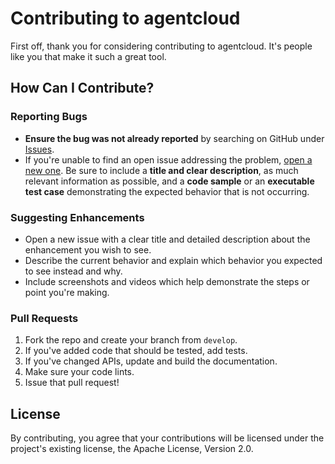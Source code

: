 # Contributing to agentcloud

First off, thank you for considering contributing to agentcloud. It's people like you that make it such a great tool.

## How Can I Contribute?

### Reporting Bugs

- **Ensure the bug was not already reported** by searching on GitHub under [Issues](https://github.com/rnadigital/agentcloud/issues).
- If you're unable to find an open issue addressing the problem, [open a new one](https://github.com/rnadigital/agentcloud/issues/new). Be sure to include a **title and clear description**, as much relevant information as possible, and a **code sample** or an **executable test case** demonstrating the expected behavior that is not occurring.

### Suggesting Enhancements

- Open a new issue with a clear title and detailed description about the enhancement you wish to see.
- Describe the current behavior and explain which behavior you expected to see instead and why.
- Include screenshots and videos which help demonstrate the steps or point you're making.

### Pull Requests

1. Fork the repo and create your branch from `develop`.
2. If you've added code that should be tested, add tests.
3. If you've changed APIs, update and build the documentation.
4. Make sure your code lints.
5. Issue that pull request!

## License

By contributing, you agree that your contributions will be licensed under the project's existing license, the Apache License, Version 2.0.

